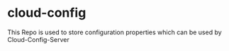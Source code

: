 # cloud-config
This Repo is used to store configuration properties which can be used by Cloud-Config-Server
